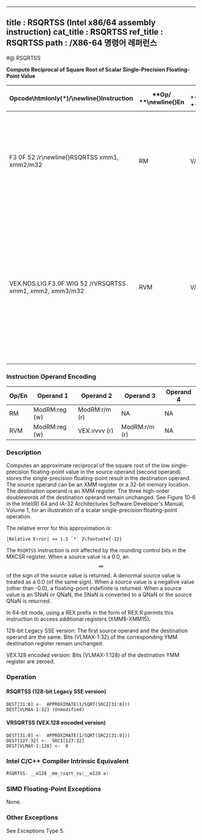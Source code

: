 ----------------------------
title : RSQRTSS (Intel x86/64 assembly instruction)
cat_title : RSQRTSS
ref_title : RSQRTSS
path : /X86-64 명령어 레퍼런스
----------------------------
#@ RSQRTSS

**Compute Reciprocal of Square Root of Scalar Single-Precision Floating-Point Value**

|**Opcode\htmlonly{*}/**\newline{}**Instruction**|**Op/ **\newline{}**En**|**64/32 bit **\newline{}**Mode **\newline{}**Support**|**CPUID **\newline{}**Feature **\newline{}**Flag**|**Description**|
|------------------------------------------------|------------------------|------------------------------------------------------|--------------------------------------------------|---------------|
|F3 0F 52 /r\newline{}RSQRTSS xmm1, xmm2/m32|RM|V/V|SSE|Computes the approximate reciprocal of the square root of the low single-precision floating-point value in xmm2/m32 and stores the results in xmm1.|
|VEX.NDS.LIG.F3.0F.WIG 52 /rVRSQRTSS xmm1, xmm2, xmm3/m32|RVM|V/V|AVX|Computes the approximate reciprocal of the square root of the low single precision floating-point value in xmm3/m32 and stores the results in xmm1. Also, upper single precision floating-point values (bits[127:32]) from xmm2 are copied to xmm1[127:32].|
### Instruction Operand Encoding


|Op/En|Operand 1|Operand 2|Operand 3|Operand 4|
|-----|---------|---------|---------|---------|
|RM|ModRM:reg (w)|ModRM:r/m (r)|NA|NA|
|RVM|ModRM:reg (w)|VEX.vvvv (r)|ModRM:r/m (r)|NA|
### Description


Computes an approximate reciprocal of the square root of the low single-precision floating-point value in the source operand (second operand) stores the single-precision floating-point result in the destination operand. The source operand can be an XMM register or a 32-bit memory location. The destination operand is an XMM register. The three high-order doublewords of the destination operand remain unchanged. See Figure 10-6 in the Intel(R) 64 and IA-32 Architectures Software Developer's Manual, Volume 1, for an illustration of a scalar single-precision floating-point operation.

The relative error for this approximation is:

    |Relative Error| <= 1.5 `*` 2\footnote{-12}  

The `RSQRTSS` instruction is not affected by the rounding control bits in the MXCSR register. When a source value is a 0.0, an $$\infty$$ of the sign of the source value is returned. A denormal source value is treated as a 0.0 (of the same sign). When a source value is a negative value (other than -0.0), a floating-point indefinite is returned. When a source value is an SNaN or QNaN, the SNaN is converted to a QNaN or the source QNaN is returned. 

In 64-bit mode, using a REX prefix in the form of REX.R permits this instruction to access additional registers (XMM8-XMM15).

128-bit Legacy SSE version: The first source operand and the destination operand are the same. Bits (VLMAX-1:32) of the corresponding YMM destination register remain unchanged.

VEX.128 encoded version: Bits (VLMAX-1:128) of the destination YMM register are zeroed.


### Operation
#### RSQRTSS (128-bit Legacy SSE version)
```info-verb
DEST[31:0] <-   APPROXIMATE(1/SQRT(SRC2[31:0]))
DEST[VLMAX-1:32] (Unmodified)
```
#### VRSQRTSS (VEX.128 encoded version)
```info-verb
DEST[31:0] <-   APPROXIMATE(1/SQRT(SRC2[31:0]))
DEST[127:32] <-   SRC1[127:32]
DEST[VLMAX-1:128] <-   0
```

### Intel C/C++ Compiler Intrinsic Equivalent

```cpp
RSQRTSS: __m128 _mm_rsqrt_ss(__m128 a)
```
### SIMD Floating-Point Exceptions


None.

### Other Exceptions


See Exceptions Type 5.

